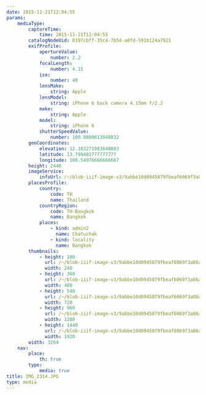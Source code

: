```yaml
---
date: 2015-11-21T12:04:55
params:
    mediaType:
        captureTime:
            time: 2015-11-21T12:04:55
        catalogNodeUid: 0197cbff-35c4-7b54-a0fd-591b124a7921
        exifProfile:
            apertureValue:
                number: 2.2
            focalLength:
                number: 4.15
            iso:
                number: 40
            lensMake:
                string: Apple
            lensModel:
                string: iPhone 6 back camera 4.15mm f/2.2
            make:
                string: Apple
            model:
                string: iPhone 6
            shutterSpeedValue:
                number: 100.0800613048832
        geoCoordinates:
            elevation: 12.103271983640083
            latitude: 13.799402777777777
            longitude: 100.54976666666667
        height: 2448
        imageService:
            infoUrl: /~/blob-iiif-image-v3/9abbe10d0945879fbeaf6069f3a86a39e1f162ad80a0753043cfbd9d66af4a0f/info.json
        placesProfile:
            country:
                code: TH
                name: Thailand
            countryRegion:
                code: TH-Bangkok
                name: Bangkok
            places:
                - kind: admin2
                  name: Chatuchak
                - kind: locality
                  name: Bangkok
        thumbnails:
            - height: 180
              url: /~/blob-iiif-image-v3/9abbe10d0945879fbeaf6069f3a86a39e1f162ad80a0753043cfbd9d66af4a0f/full/240%2C180/0/default.jpg
              width: 240
            - height: 360
              url: /~/blob-iiif-image-v3/9abbe10d0945879fbeaf6069f3a86a39e1f162ad80a0753043cfbd9d66af4a0f/full/480%2C360/0/default.jpg
              width: 480
            - height: 540
              url: /~/blob-iiif-image-v3/9abbe10d0945879fbeaf6069f3a86a39e1f162ad80a0753043cfbd9d66af4a0f/full/720%2C540/0/default.jpg
              width: 720
            - height: 960
              url: /~/blob-iiif-image-v3/9abbe10d0945879fbeaf6069f3a86a39e1f162ad80a0753043cfbd9d66af4a0f/full/1280%2C960/0/default.jpg
              width: 1280
            - height: 1440
              url: /~/blob-iiif-image-v3/9abbe10d0945879fbeaf6069f3a86a39e1f162ad80a0753043cfbd9d66af4a0f/full/1920%2C1440/0/default.jpg
              width: 1920
        width: 3264
    nav:
        place:
            th: true
        type:
            media: true
title: IMG_2314.JPG
type: media
---
```


